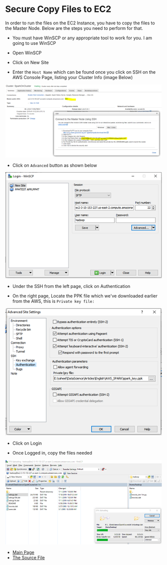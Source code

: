# Secure Copy Files to EC2

In order to run the files on the EC2 Instance, you have to copy the files to the Master Node. 
Below are the steps you need to perform for that. 

- You must have WinSCP or any appropriate tool to work for you. I am going to use WinSCP

- Open WinSCP

- Click on New Site

- Enter the ```Host Name``` which can be found once you click on SSH on the AWS Console Page, listing your Cluster Info (image Below)

![SSHImage](/images/host_name.PNG)

- Click on ```Advanced``` button as shown below

![SSHImage](/images/advance_1.PNG)

- Under the SSH from the left page, click on Authentication

- On the right page, Locate the PPK file which we've downloaded earlier from the AWS, this is ```Private key file:``` 

![SSHImage](/images/spark_key_winscp.PNG)


- Click on Login

- Once Logged in, copy the files needed

![SSHImage](/images/uploading.PNG)


- [Main Page](README.md)
- [The Source File](same-movies.py)


